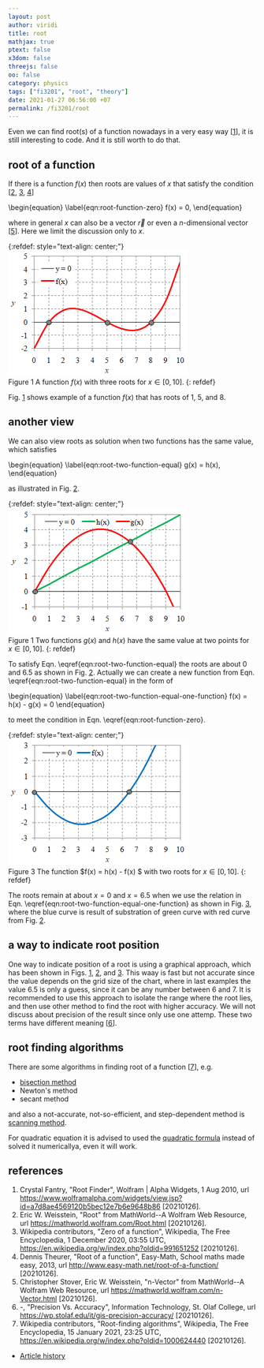 ```yaml
---
layout: post
author: viridi
title: root
mathjax: true
ptext: false
x3dom: false
threejs: false
oo: false
category: physics
tags: ["fi3201", "root", "theory"]
date: 2021-01-27 06:56:00 +07
permalink: /fi3201/root
---
```

Even we can find root(s) of a function nowadays in a very easy way [[1](#ref1)], it is still interesting to code. And it is still worth to do that. 


## root of a function
If there is a function $f(x)$ then roots are values of $x$ that satisfy the condition [[2](#ref2), [3](#ref3), [4](#ref4)]

\begin{equation}
\label{eqn:root-function-zero}
f(x) = 0,
\end{equation}

where in general $x$ can also be a vector $\vec{r}$ or even a $n$-dimensional vector [[5](#ref5)]. Here we limit the discussion only to $x$.

{:refdef: style="text-align: center;"}
![..](/assets/img/math/root/root-fx-0.png)
<br />
Figure <a name="fig:root-root-fx-0">1</a> A function $f(x)$ with three roots for $x \in [0, 10]$.
{: refdef}

Fig. <a href="#fig:root-root-fx-0">1</a> shows example of a function $f(x)$ that has roots of $1$, $5$, and $8$.


## another view
We can also view roots as solution when two functions has the same value, which satisfies

\begin{equation}
\label{eqn:root-two-function-equal}
g(x) = h(x),
\end{equation}

as illustrated in Fig. <a href="#fig:root-root-gx-hx">2</a>.

{:refdef: style="text-align: center;"}
![..](/assets/img/math/root/root-gx-hx.png)
<br />
Figure <a name="fig:root-root-gx-hx">1</a> Two functions $g(x)$ and $h(x)$ have the same value at two points for $x \in [0, 10]$.
{: refdef}

To satisfy Eqn. \eqref{eqn:root-two-function-equal} the roots are about $0$ and $6.5$ as shown in Fig. <a href="#fig:root-root-gx-hx">2</a>. Actually we can create a new function from Eqn. \eqref{eqn:root-two-function-equal} in the form of

\begin{equation}
\label{eqn:root-two-function-equal-one-function}
f(x) = h(x) - g(x) = 0
\end{equation}

to meet the condition in Eqn. \eqref{eqn:root-function-zero}.

{:refdef: style="text-align: center;"}
![..](/assets/img/math/root/root-fx-gx-hx.png)
<br />
Figure <a name="fig:root-root-fx-gx-hx">3</a> The function $f(x) = h(x) - f(x) $ with two roots for $x \in [0, 10]$.
{: refdef}

The roots remain at about $x = 0$ and $x = 6.5$ when we use the relation in Eqn. \eqref{eqn:root-two-function-equal-one-function} as shown in Fig. <a href="#fig:root-root-fx-gx-hx">3</a>, where the blue curve is result of substration of green curve with red curve from Fig. <a href="#fig:root-root-gx-hx">2</a>. 


## a way to indicate root position
One way to indicate position of a root is using a graphical approach, which has been shown in Figs. <a href="#fig:root-root-fx-0">1</a>, <a href="#fig:root-root-gx-hx">2</a>, and <a href="#fig:root-root-fx-gx-hx">3</a>. This waay is fast but not accurate since the value depends on the grid size of the chart, where in last examples the value $6.5$ is only a guess, since it can be any number between $6$ and $7$. It is recommended to use this approach to isolate the range where the root lies, and then use other method to find the root with higher accuracy. We will not discuss about precision of the result since only use one attemp. These two terms have different meaning [[6](#ref6)].


## root finding algorithms
There are some algorithms in finding root of a function [[7](#ref7)], e.g.

+ [bisection method](/fi3201/root-bisection)
+ Newton's method
+ secant method

and also a not-accurate, not-so-efficient, and step-dependent method is [scanning method](/fi3201/root-scanning).

For quadratic equation it is advised to used the [quadratic formula](/fi3201/quadratic-formula) instead of solved it numericallya, even it will work.


## references
1. <a name="ref1"></a>Crystal Fantry, "Root Finder", Wolfram \| Alpha Widgets, 1 Aug 2010, url <https://www.wolframalpha.com/widgets/view.jsp?id=a7d8ae4569120b5bec12e7b6e9648b86> [20210126].
2. <a name="ref2"></a>Eric W. Weisstein, "Root" from MathWorld--A Wolfram Web Resource, url <https://mathworld.wolfram.com/Root.html> [20210126].
3. <a name="ref3"></a>Wikipedia contributors, "Zero of a function", Wikipedia, The Free Encyclopedia, 1 December 2020, 03:55 UTC, <https://en.wikipedia.org/w/index.php?oldid=991651252> [20210126].
4. <a name="ref4"></a>Dennis Theurer, "Root of a function", Easy-Math, School maths made easy, 2013, url <http://www.easy-math.net/root-of-a-function/> [20210126].
5. <a name="ref5"></a>Christopher Stover, Eric W. Weisstein, "n-Vector" from MathWorld--A Wolfram Web Resource, url <https://mathworld.wolfram.com/n-Vector.html> [20210126].
6. <a name="ref6"></a>-, "Precision Vs. Accuracy", Information Technology, St. Olaf College, url <https://wp.stolaf.edu/it/gis-precision-accuracy/> [20210126].
7. <a name="ref7"></a>Wikipedia contributors, "Root-finding algorithms", Wikipedia, The Free Encyclopedia, 15 January 2021, 23:25 UTC, <https://en.wikipedia.org/w/index.php?oldid=1000624440> [20210126].

+ [Article history](https://github.com/butiran/butiran.github.io/commits/master/_posts/fi3201/2021-01-26-root.md)

